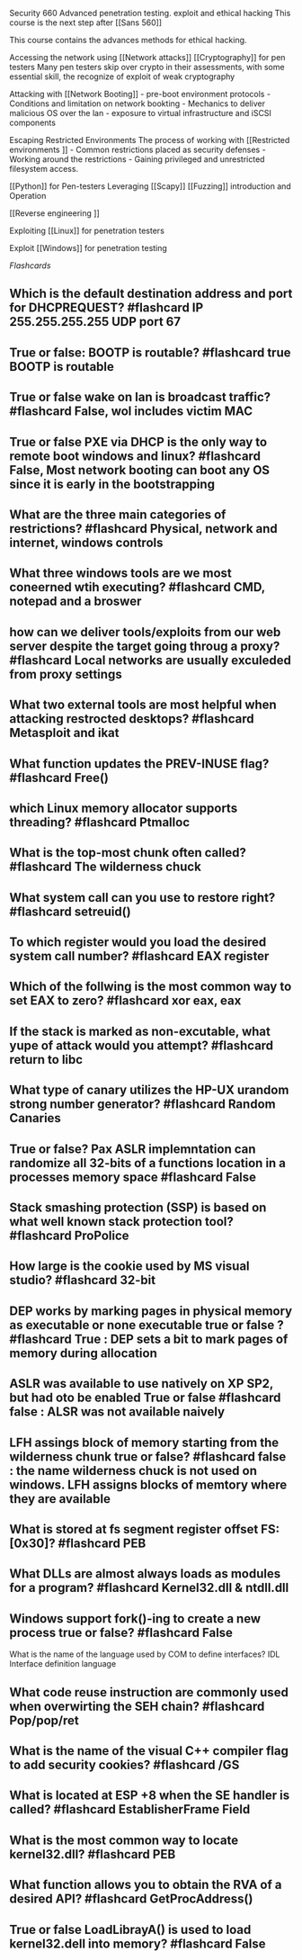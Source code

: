 Security 660 Advanced penetration testing. exploit and ethical hacking 
This course is the next step after [[Sans 560]]

This course contains the advances methods for ethical hacking. 

Accessing the network using [[Network attacks]]
[[Cryptography]] for pen testers 
Many pen testers skip over crypto in their assessments, with some essential skill, the recognize of exploit of weak cryptography

Attacking with [[Network Booting]]
 	-	pre-boot environment protocols
	-	Conditions and limitation on network bookting
	-	Mechanics to deliver malicious OS over the lan
	- 	exposure to virtual infrastructure and iSCSI components
	
Escaping Restricted Environments 
The process of working with [[Restricted environments ]]
	- Common restrictions placed as security defenses 
	- Working around the restrictions
	- Gaining privileged and unrestricted filesystem access. 
	
	
[[Python]] for Pen-testers
Leveraging [[Scapy]]
[[Fuzzing]] introduction and Operation 

[[Reverse engineering ]]

Exploiting [[Linux]] for penetration testers

Exploit [[Windows]] for penetration testing 



*Flashcards*

Which is the default destination address and port for DHCPREQUEST? #flashcard 
IP 255.255.255.255 UDP port 67
---
True or false: BOOTP is routable? #flashcard 
true BOOTP is routable
---
True or false wake on lan is broadcast traffic? #flashcard 
False, wol includes victim MAC
---
True or false PXE via DHCP is the only way to remote boot windows and linux? #flashcard 
False, Most network booting can boot any OS since it is early in the bootstrapping
---

What are the three main categories of restrictions? #flashcard 
Physical, network and internet, windows controls 
---
What three windows tools are we most coneerned wtih executing?  #flashcard 
CMD, notepad and a broswer
---
how can we deliver tools/exploits from our web server despite the target going throug a proxy?  #flashcard 
Local networks are usually exculeded from proxy settings 
---
What two external tools are most helpful when attacking restrocted desktops?  #flashcard 
Metasploit and ikat
---
What function updates the PREV-INUSE flag? #flashcard 
Free()
---

which Linux memory allocator supports threading? #flashcard 
Ptmalloc
---

What is the top-most chunk often called? #flashcard 
The wilderness chuck
---

What system call can you use to restore right? #flashcard 
setreuid()
---

To which register would you load the desired system call number? #flashcard 
EAX register
---

Which of the follwing is the most common way to set EAX to zero? #flashcard 
xor eax, eax
---

If the stack is marked as non-excutable, what yupe of attack would you attempt? #flashcard 
return to libc
---

What type of canary utilizes the HP-UX urandom strong number generator? #flashcard 
Random Canaries
---

True or false? Pax ASLR implemntation can randomize all 32-bits of a functions location in a processes memory space #flashcard 
False
---

Stack smashing protection (SSP) is based on what well known stack protection tool? #flashcard 
ProPolice
---

How large is the cookie used by MS visual studio? #flashcard 
32-bit
---

DEP works by marking pages in physical memory as executable or none executable true or false ? #flashcard 
True : DEP sets a bit to mark pages of memory during allocation
---

ASLR was available to use natively on XP SP2, but had oto be enabled True or false #flashcard 
false : ALSR was not available naively
---
LFH assings block of memory starting from the wilderness chunk true or false? #flashcard 
false : the name wilderness chuck is not used on windows. LFH assigns blocks of memtory where they are available
---

What is stored at fs segment register offset FS:[0x30]? #flashcard 
PEB
---

What DLLs are almost always loads as modules for a program? #flashcard 
Kernel32.dll & ntdll.dll
---
Windows support fork()-ing to create a new process true or false? #flashcard 
False 
---
What is the name of the language used by COM to define interfaces?
IDL Interface definition language 


What code reuse instruction are commonly used when overwirting the SEH chain? #flashcard 
Pop/pop/ret
---

What is the name of the visual C++ compiler flag to add security cookies? #flashcard 
/GS
---

What is located at ESP +8 when the SE handler is called? #flashcard 
EstablisherFrame Field
---

What is the most common way to locate kernel32.dll? #flashcard
PEB
---

What function allows you to obtain the RVA of a desired API? #flashcard 
GetProcAddress()
---

True or false LoadLibrayA() is used to load kernel32.dell into memory? #flashcard 
False
---